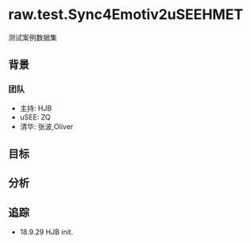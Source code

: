 # raw.test.Sync4Emotiv2uSEEHMET
测试案例数据集

## 背景
### 团队

- 主持: HJB
- uSEE: ZQ
- 清华: 张波,Oliver


## 目标

## 分析



## 追踪

- 18.9.29 HJB init.
